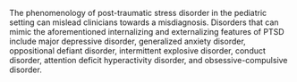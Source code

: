 The phenomenology of post-traumatic stress disorder in the pediatric setting can mislead clinicians towards a misdiagnosis. Disorders that can mimic the aforementioned internalizing and externalizing features of PTSD include major depressive disorder, generalized anxiety disorder, oppositional defiant disorder, intermittent explosive disorder, conduct disorder, attention deficit hyperactivity disorder, and obsessive-compulsive disorder.